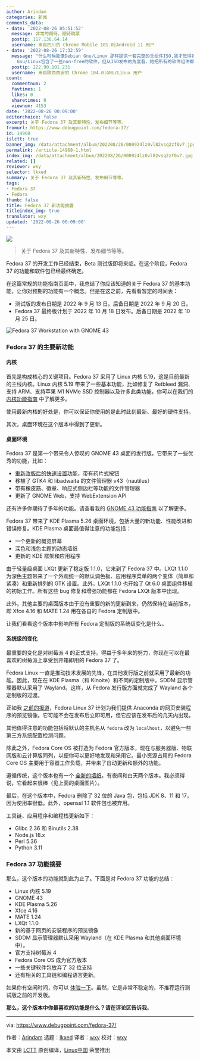 ```yaml
---
author: Arindam
categories: 新闻
comments_data:
- date: '2022-08-26 05:51:52'
  message: 非常的期待，期待跳票
  postip: 117.136.64.14
  username: 来自四川的 Chrome Mobile 101.0|Android 11 用户
- date: '2022-08-26 17:32:59'
  message: "什么时候能像Debian Gnu/Linux 那样提供一套完整的全组件ISO,我才觉得她是真正的彻头彻尾的自由软件！！！<br />\r\n虽然Debian
    Gnu/Linux包含了一些non-free的软件，但从ISO发布的角度看，她把所有的软件组件都给了用户。无法获得本身就是一种不自由！！！"
  postip: 222.90.101.231
  username: 来自陕西西安的 Chrome 104.0|GNU/Linux 用户
count:
  commentnum: 2
  favtimes: 1
  likes: 0
  sharetimes: 0
  viewnum: 4153
date: '2022-08-26 00:09:00'
editorchoice: false
excerpt: 关于 Fedora 37 及其新特性、发布细节等等。
fromurl: https://www.debugpoint.com/fedora-37/
id: 14968
islctt: true
banner_img: /data/attachment/album/202208/26/000924lz0vl82vsq2zf0v7.jpg
permalink: /article-14968-1.html
index_img: /data/attachment/album/202208/26/000924lz0vl82vsq2zf0v7.jpg.thumb.jpg
related: []
reviewer: wxy
selector: lkxed
summary: 关于 Fedora 37 及其新特性、发布细节等等。
tags:
- Fedora 37
- Fedora
thumb: false
title: Fedora 37 新功能披露
titleindex_img: true
translator: wxy
updated: '2022-08-26 00:09:00'
---
```


![](/data/attachment/album/202208/26/000924lz0vl82vsq2zf0v7.jpg)



> 
> 关于 Fedora 37 及其新特性、发布细节等等。
> 
> 
> 


Fedora 37 的开发工作已经结束，Beta 测试版即将来临。在这个阶段，Fedora 37 的功能和软件包已经最终确定。


在这篇常规的功能指南页面中，我总结了你应该知道的关于 Fedora 37 的基本功能，让你对预期的功能有一个概念。但是在这之前，先看看暂定的时间表：


* 测试版的发布日期是 2022 年 9 月 13 日。后备日期是 2022 年 9 月 20 日。
* Fedora 37 最终版计划于 2022 年 10 月 18 日发布。后备日期是 2022 年 10 月 25 日。


![Fedora 37 Workstation with GNOME 43](/data/attachment/album/202208/26/000956e3wou3icqptkxwbs.jpg)


### Fedora 37 的主要新功能


#### 内核


首先是构成核心的关键项目。Fedora 37 采用了 Linux 内核 5.19，这是目前最新的主线内核。Linux 内核 5.19 带来了一些基本功能，比如修复了 Retbleed 漏洞、支持 ARM、支持苹果 M1 NVMe SSD 控制器以及许多此类功能，你可以在我们的 [内核功能指南](https://www.debugpoint.com/linux-kernel-5-19/) 中了解更多。


使用最新内核的好处是，你可以保证你使用的是此时此刻最新、最好的硬件支持。


其次，桌面环境在这个版本中得到了更新。


#### 桌面环境


Fedora 37 是第一个带来令人惊叹的 GNOME 43 桌面的发行版，它带来了一些优秀的功能，比如：


* [重新改版后的快速设置功能](https://www.debugpoint.com/gnome-43-quick-settings/)，带有药片式按钮
* 移植了 GTK4 和 libadwaita 的文件管理器 v43（nautilus）
* 带有橡皮筋、徽章、响应式侧边栏等功能的文件管理器
* 更新了 GNOME Web，支持 WebExtension API


还有许多你期待了多年的功能。请查看我的 [GNOME 43 功能指南](https://www.debugpoint.com/gnome-43/) 以了解更多。


Fedora 37 带来了 KDE Plasma 5.26 桌面环境，包括大量的新功能、性能改进和错误修复。KDE Plasma 桌面最值得注意的功能包括：


* 一个更新的概览屏幕
* 深色和浅色主题的动态墙纸
* 更新的 KDE 框架和应用程序


由于轻量级桌面 LXQt 更新了稳定版 1.1.0，它来到了 Fedora 37 中。LXQt 1.1.0 为深色主题带来了一个外观统一的默认调色板、应用程序菜单的两个变体（简单和紧凑）和重新排列的 GTK 设置。此外，LXQt 1.1.0 也开始了 Qt 6.0 桌面组件移植的初始工作。所有这些 bug 修复和增强功能都在 Fedora LXQt 版本中出现。


此外，其他主要的桌面版本由于没有重要的新的更新到来，仍然保持在当前版本，即 Xfce 4.16 和 MATE 1.24 用在各自的 Fedora 定制版中。


让我们看看这个版本中影响所有 Fedora 定制版的系统级变化是什么。


#### 系统级的变化


最重要的变化是对树莓派 4 的正式支持。得益于多年来的努力，你现在可以在最喜欢的树莓派上享受到开箱即用的 Fedora 37 了。


Fedora Linux 一直是推动技术发展的先锋，在其他发行版之前就采用了最新的功能。因此，现在在 KDE Plasma（和 Kinoite）和不同的定制版中，SDDM 显示管理器默认采用了 Wayland。这样，从 Fedora 发行版方面就完成了 Wayland 各个定制版的过渡。


正如我 [之前的报道](https://debugpointnews.com/fedora-37-anaconda-web-ui-installer/)，Fedora Linux 37 计划为我们提供 Anaconda 的网页安装程序的预览镜像。它可能不会在发布后立即可用，但它应该在发布后的几天内出现。


其他值得注意的功能包括将默认的主机名从 `fedora` 改为 `localhost`，以避免一些第三方系统配置检测问题。


除此之外，Fedora Core OS 被打造为 Fedora 官方版本，现在与服务器版、物联网版和云计算版同列，以便你可以更好地发现和采用它。最小资源占用的 Fedora Core OS 主要用于容器工作负载，并带来了自动更新和额外的功能。


遵循传统，这个版本也有一个 [全新的墙纸](https://debugpointnews.com/fedora-37-wallpaper/)，有夜间和白天两个版本。我必须得说，它看起来很棒（见上面的桌面图片）。


最后，在这个版本中，Fedora 删除了 32 位的 Java 包，包括 JDK 8、11 和 17，因为使用率很低。此外，openssl 1.1 软件包也被弃用。


工具链、应用程序和编程栈更新如下：


* Glibc 2.36 和 Binutils 2.38
* Node.js 18.x
* Perl 5.36
* Python 3.11


### Fedora 37 功能摘要


那么，这个版本的功能就到此为止了。下面是对 Fedora 37 功能的总结：


* Linux 内核 5.19
* GNOME 43
* KDE Plasma 5.26
* Xfce 4.16
* MATE 1.24
* LXQt 1.1.0
* 新的基于网页的安装程序的预览镜像
* SDDM 显示管理器默认采用 Wayland（在 KDE Plasma 和其他桌面环境中）。
* 官方支持树莓派 4
* Fedora Core OS 成为官方版本
* 一些关键软件包放弃了 32 位支持
* 还有相关的工具链和编程语言更新。


如果你有空闲时间，你可以 [体验一下](https://dl.fedoraproject.org/pub/fedora/linux/development/37/Workstation/x86_64/iso/)。虽然，它是非常不稳定的，不推荐运行测试版之前的开发版。


**那么，这个版本中你最喜欢的功能是什么？请在评论区告诉我**。




---


via: <https://www.debugpoint.com/fedora-37/>


作者：[Arindam](https://www.debugpoint.com/author/admin1/) 选题：[lkxed](https://github.com/lkxed) 译者：[wxy](https://github.com/wxy) 校对：[wxy](https://github.com/wxy)


本文由 [LCTT](https://github.com/LCTT/TranslateProject) 原创编译，[Linux中国](https://linux.cn/) 荣誉推出